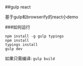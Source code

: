 ##gulp react

基于gulp和browserify的react小demo

###如何运行

```
npm install -g gulp typings
npm install
typings install
gulp dev
```

如果只需编译: `gulp build`
